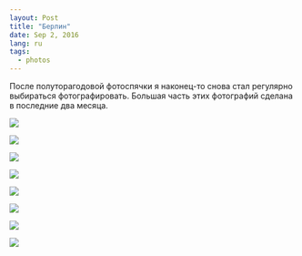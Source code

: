 ```yaml
---
layout: Post
title: "Берлин"
date: Sep 2, 2016
lang: ru
tags:
  - photos
---
```


После полуторагодовой фотоспячки я наконец-то снова стал регулярно выбираться фотографировать. Большая часть этих фотографий сделана в последние два месяца.

![](photo://2016-08-06_8082_Artem_Sapegin)

<!--more-->

![](photo://2015-07-19_5363_Artem_Sapegin)

![](photo://2016-04-10_6336_Artem_Sapegin)

![](photo://2016-07-23_7911_Artem_Sapegin)

![](photo://2016-07-23_7948_Artem_Sapegin)

![](photo://2016-07-30_7979_Artem_Sapegin)

![](photo://2016-08-06_8098_Artem_Sapegin)

![](photo://2016-08-28_8239_Artem_Sapegin)

